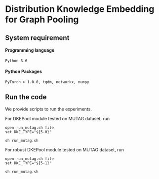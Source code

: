 # Distribution Knowledge Embedding for Graph Pooling

## System requirement

#### Programming language

```
Python 3.6
```

#### Python Packages

```
PyTorch > 1.0.0, tqdm, networkx, numpy
```

## Run the code

We provide scripts to run the experiments.

For DKEPool module tested on MUTAG dataset, run

```
open run_mutag.sh file
set DKE_TYPE="${5-0}"

sh run_mutag.sh
```

For robust DKEPool module tested on MUTAG dataset, run

```
open run_mutag.sh file
set DKE_TYPE="${5-1}"

sh run_mutag.sh
```
